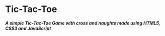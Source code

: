# Tic-Tac-Toe
***A simple Tic-Tac-Toe Game with cross and naughts made using HTML5, CSS3 and JavaScript***
